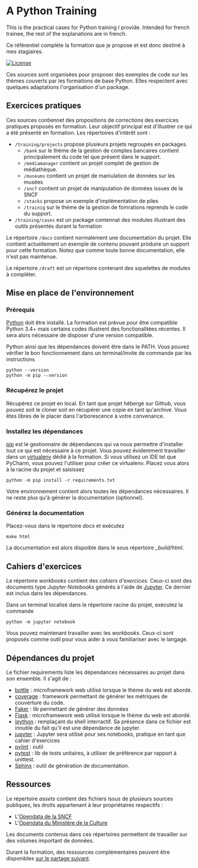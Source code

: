 # A Python Training

This is the practical cases for Python training I provide. Intended for french
trainee, the rest of the explanations are in french.

Ce référentiel complète la formation que je propose et est donc destiné à
mes stagiaires. 

[![License](https://img.shields.io/github/license/darko-itpro/training-python.svg?style=plastic)](https://github.com/darko-itpro/training-python/blob/master/LICENSE)

Ces sources sont organisées pour proposer des exemples de code sur les thèmes
couverts par les formations de base Python. Elles respectent avec quelques
adaptations l'organisation d'un package.

## Exercices pratiques

Ces sources contiennet des propositions de *corrections* des exercices pratiques
proposés en formation. Leur objectif principal est d'illustrer ce qui a été
présenté en formation. Les répertoires d'intérêt sont :
* `/training/projects` propose plusieurs projets regroupés en packages.
    * `/bank` sur le thème de la gestion de comptes bancaires contient
      principalement du code tel que présent dans le support. 
    * `/mediamanager` contient un projet complet de gestion de médiathèque.
    * `/museums` contient un projet de maniulation de données sur les musées
    * `/sncf` contient un projet de manipulation de données issues de la SNCF
    * `/stacks` propose un exemple d'implémentation de piles
    * `/trainig` sur le thème de la gestion de fomrations reprends le code du
      support.
* `/training/cases` est un package contennat des modules illustrant des outils
    présentés durant la formation


Le répertoire `/docs` contient normalement une documentation du projet. Elle
contient actuellement un exemple de contenu pouvant produire un support pour
cette formation. Notez que comme toute bonne documentation, elle n'est pas
maintenue.
 
Le répertoire `/draft` est un répertoire contenant des squelettes de modules à
compléter.

## Mise en place de l'environnement

### Prérequis
[Python](https://www.python.org) doit être installé. La formation est prévue
pour être compatible Python 3.4+ mais certains codes illustrent des
fonctionalitées récentes. Il sera alors nécessaire de disposer d'une version
compatible.

Python ainsi que les dépendances doivent être dans le PATH. Vous pouvez vérifier
le bon fonctionnement dans un terminal/invite de commande par les instructions

```
python --version
python -m pip --version
```

### Récupérez le projet
Récupérez ce projet en local. En tant que projet hébergé sur Github, vous pouvez
soit le cloner soit en récupérer une copie en tant qu'archive. Vous êtes libres
de le placer dans l'arborescence à votre convenance.

### Installez les dépendances
[pip](https://pypi.python.org/pypi/pip) est le gestionnaire de dépendances qui
va nous permettre d'installer tout ce qui est nécessaire à ce projet. Vous
pouvez évidemment travailler dans un [virtualenv](https://virtualenv.pypa.io/en/stable/)
dédié à la formation. Si vous utilisez un IDE tel que PyCharm, vous pouvez
l'utiliser pour créer ce virtualenv. Placez vous alors à la racine du projet et
saisissez

```
python -m pip install -r requirements.txt
```

Votre environnement contient alors toutes les dépendances nécessaires. Il ne
reste plus qu'à générer la documentation (optionnel).

### Générez la documentation
Placez-vous dans le répertoire *docs* et exécutez
 
```
make html
```

La documentation est alors dispoible dans le sous répertoire *_build/html*.

## Cahiers d'exercices

Le répertoire *workbooks* contient des *cahiers d'exercices*. Ceux-ci sont
des documents type *Jupyter Notebooks* générés à l'aide de
[Jupyter](http://jupyter.org/). Ce dernier est inclus dans les dépendances.
 
Dans un terminal localisé dans le répertoire racine du projet,  exécutez la
commande

```
python -m jupyter notebook
```

Vous pouvez maintenant travailler avec les *workbooks*. Ceux-ci sont proposés
comme outil pour vous aider à vous familiariser avec le langage.

## Dépendances du projet
Le fichier requirements liste les dépendances nécessaires au projet dans son
ensemble. Il s'agit de :
 * [bottle](https://bottlepy.org/) : microframework web utilisé lorsque le thème
 du web est abordé.
 * [coverage](http://flask.pocoo.org/) : framework permettant de générer les
 métriques de couverture du code.
 * [Faker](https://faker.readthedocs.io/) : lib permettant de générer des
 données
 * [Flask](http://flask.pocoo.org/) : microframework web utilisé lorsque le
 thème du web est abordé.
 * [ipython](https://ipython.org/) : remplaçant du shell interractif. Sa
 présence dans ce fichier est innutile du fait qu'il est une dépendance de
 jupyter.
 * [jupyter](https://jupyter.org/) : Jupyter sera utilisé pour ses notebooks,
 pratique en tant que cahier d'exercices
 * [pylint](https://www.pylint.org/) : outil 
 * [pytest](https://docs.pytest.org/) : lib de tests unitaires, à utiliser de
 préférence par rapport à unittest.
 * [Sphinx](http://www.sphinx-doc.org/) : outil de génération de documentation.

## Ressources

Le répertoire *assets* contient des fichiers issus de plusieurs sources
publiques, les droits appartenant à leur propriétaires respectifs :
 * L'[Opendata de la SNCF](https://data.sncf.com/)
 * L'[Opendata du Ministère de la Culture](https://data.culture.gouv.fr/pages/home/)

Les documents contenus dans ces répertoires permettent de travailler sur des
volumes important de données.

Durant la formation, des ressources complémentaires peuvent être disponibles
[sur le partage suivant](https://goo.gl/lRyzMZ).
